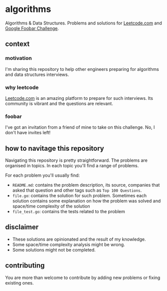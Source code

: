 # algorithms
Algorithms & Data Structures. Problems and solutions for [Leetcode.com](https://leetcode.com/) and [Google Foobar Challenge](https://foobar.withgoogle.com/).

## context

### motivation
I'm sharing this repository to help other engineers preparing for algorithms and data structures interviews.

### why leetcode
[Leetcode.com](https://leetcode.com/) is an amazing platform to prepare for such interviews. Its community is vibrant and the questions are relevant.

### foobar
I've got an invitation from a friend of mine to take on this challenge. No, I don't have invites left!

## how to navitage this repository

Navigating this repository is pretty straightforward. The problems are organised in topics. In each topic you'll find a range of problems. 

For each problem you'll usually find:
- `README.md`: contains the problem description, its source, companies that asked that question and other tags such as `Top 100 Questions`.
- `file.go`: contains the solution for such problem. Sometimes each solution contains some explanation on how the problem was solved and space/time complexity of the solution
- `file_test.go`: contains the tests related to the problem

## disclaimer

- These solutions are opinionated and the result of my knowledge. 
- Some space/time complexity analysis might be wrong. 
- Some solutions might not be completed.

## contributing

You are more than welcome to contribute by adding new problems or fixing existing ones.
